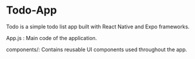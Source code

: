 # Todo-App

Todo is a simple todo list app built with React Native and Expo frameworks.

App.js : Main code of the application.

components/: Contains reusable UI components used throughout the app.
